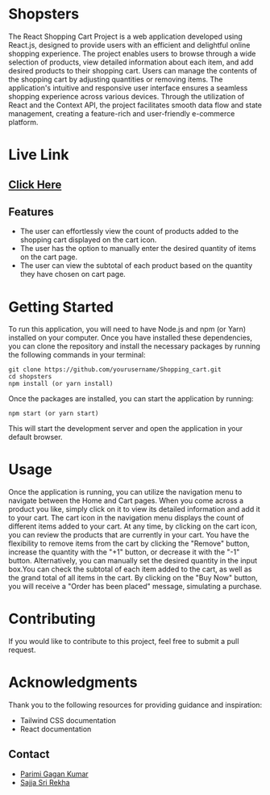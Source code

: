 # Shopsters
The React Shopping Cart Project is a web application developed using React.js, designed to provide users with an efficient and delightful online shopping experience. The project enables users to browse through a wide selection of products, view detailed information about each item, and add desired products to their shopping cart. Users can manage the contents of the shopping cart by adjusting quantities or removing items. The application's intuitive and responsive user interface ensures a seamless shopping experience across various devices. Through the utilization of React and the Context API, the project facilitates smooth data flow and state management, creating a feature-rich and user-friendly e-commerce platform.

# Live Link
## [Click Here](https://cozy-paprenjak-36918b.netlify.app/)



## Features

- The user can effortlessly view the count of products added to the shopping cart displayed on the cart icon.
- The user has the option to manually enter the desired quantity of items on the cart page. 
- The user can view the subtotal of each product based on the quantity they have chosen on cart page.


# Getting Started
To run this application, you will need to have Node.js and npm (or Yarn) installed on your computer. Once you have installed these dependencies, you can clone the repository and install the necessary packages by running the following commands in your terminal:
```
git clone https://github.com/yourusername/Shopping_cart.git
cd shopsters
npm install (or yarn install)
```

Once the packages are installed, you can start the application by running:

```
npm start (or yarn start)
```
This will start the development server and open the application in your default browser.

# Usage
Once the application is running, you can utilize the navigation menu to navigate between the Home and Cart pages. When you come across a product you like, simply click on it to view its detailed information and add it to your cart. The cart icon in the navigation menu displays the count of different items added to your cart. At any time, by clicking on the cart icon, you can review the products that are currently in your cart. You have the flexibility to remove items from the cart by clicking the "Remove" button, increase the quantity with the "+1" button, or decrease it with the "-1" button. Alternatively, you can manually set the desired quantity in the input box.You can check the subtotal of each item added to the cart, as well as the grand total of all items in the cart. 
By clicking on the "Buy Now" button, you will receive a "Order has been placed" message, simulating a purchase.

# Contributing
If you would like to contribute to this project, feel free to submit a pull request.

# Acknowledgments
Thank you to the following resources for providing guidance and inspiration:

- Tailwind CSS documentation
- React documentation

## Contact

- [Parimi Gagan Kumar](mailto:gagan110302@gmail.com)
- [Sajja Sri Rekha](mailto:sajjasrirekha7779@gmail.com)

<!-- Optional: Include links to your project's website, social media profiles, etc., if applicable -->




